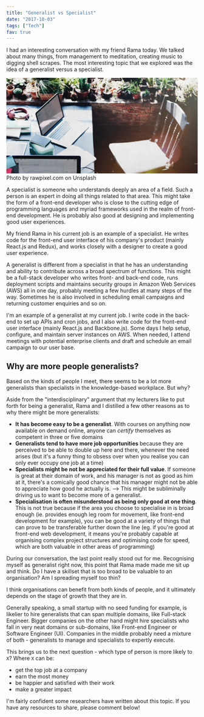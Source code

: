 ```yaml
---
title: "Generalist vs Specialist"
date: "2017-10-03"
tags: ["Tech"]
fav: true
---
```


I had an interesting conversation with my friend Rama today. We talked about many things, from management to meditation, creating music to digging shell scrapes. The most interesting topic that we explored was the idea of a generalist versus a specialist.

![table with laptops and an empty chair](images/table-with-laptops-and-an-empty-chair.jpg) Photo by rawpixel.com on Unsplash

A specialist is someone who understands deeply an area of a field. Such a person is an expert in doing all things related to that area. This might take the form of a front-end developer who is close to the cutting edge of programming languages and myriad frameworks used in the realm of front-end development. He is probably also good at designing and implementing good user experiences.

My friend Rama in his current job is an example of a specialist. He writes code for the front-end user interface of his company's product (mainly React.js and Redux), and works closely with a designer to create a good user experience.

A generalist is different from a specialist in that he has an understanding and ability to contribute across a broad spectrum of functions. This might be a full-stack developer who writes front- and back-end code, runs deployment scripts and maintains security groups in Amazon Web Services (AWS) all in one day, probably meeting a few hurdles at many steps of the way. Sometimes he is also involved in scheduling email campaigns and returning customer enquiries and so on.

I'm an example of a generalist at my current job. I write code in the back-end to set up APIs and cron jobs, and I also write code for the front-end user interface (mainly React.js and Backbone.js). Some days I help setup, configure, and maintain server instances on AWS. When needed, I attend meetings with potential enterprise clients and draft and schedule an email campaign to our user base.

## Why are more people generalists?

Based on the kinds of people I meet, there seems to be a lot more generalists than specialists in the knowledge-based workplace. But why?

Aside from the "interdisciplinary" argument that my lecturers like to put forth for being a generalist, Rama and I distilled a few other reasons as to why there might be more generalists:

- **It has become easy to be a generalist**. With courses on anything now available on demand online, anyone can _certify_ themselves as competent in three or five domains
- **Generalists tend to have more job opportunities** because they are perceived to be able to double up here and there, whenever the need arises (but it's a funny thing to obsess over when you realise you can only ever occupy one job at a time)
- **Specialists might be not be appreciated for their full value**. If someone is great at their domain of work, and his manager is not as good as him at it, there's a comically good chance that his manager might not be able to appreciate how good he actually is. --> This might be subliminally driving us to want to become more of a generalist.
- **Specialisation is often misunderstood as being only good at one thing**. This is not true because if the area you choose to specialise in is broad enough (ie. provides enough leg room for movement, like front-end development for example), you can be good at a variety of things that can prove to be transferable further down the line (eg. if you're good at front-end web development, it means you're probably capable at organising complex project structures and optimising code for speed, which are both valuable in other areas of programming)

During our conversation, the last point really stood out for me. Recognising myself as generalist right now, this point that Rama made made me sit up and think. Do I have a skillset that is too broad to be valuable to an organisation? Am I spreading myself too thin?

I think organisations can benefit from both kinds of people, and it ultimately depends on the stage of growth that they are in.

Generally speaking, a small startup with no seed funding for example, is likelier to hire generalists that can span multiple domains, like Full-stack Engineer. Bigger companies on the other hand might hire specialists who fall in very neat domains or sub-domains, like Front-end Engineer or Software Engineer (UI). Companies in the middle probably need a mixture of both - generalists to manage and specialists to expertly execute.

This brings us to the next question - which type of person is more likely to `X`? Where `X` can be:

- get the top job at a company
- earn the most money
- be happier and satisfied with their work
- make a greater impact

I'm fairly confident some researchers have written about this topic. If you have any resources to share, please comment below!
